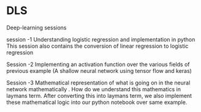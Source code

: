 # DLS
Deep-learning sessions

session -1 
Understanding logistic regression and implementation in python
This session also contains the conversion of linear regression to logistic regression

Session -2 
Implementing an activation function over the various fields of previous example
(A shallow neural network using tensor flow and keras) 

Session -3 
Mathematical representation of what is going on in the neural network mathematically . 
How do we understand this mathematics in laymans term.
After converting this into laymans term, we also implement these mathematical logic into our python notebook over same example.
